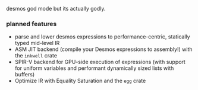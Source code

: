 desmos god mode but its actually godly.

### planned features
 * parse and lower desmos expressions to performance-centric, statically typed mid-level IR
 * ASM JIT backend (compile your Desmos expressions to assembly!) with the `inkwell` crate
 * SPIR-V backend for GPU-side execution of expressions (with support for uniform variables and performant dynamically sized lists with buffers)
 * Optimize IR with Equality Saturation and the `egg` crate
